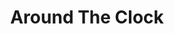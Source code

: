 ---
title: "Around The Clock"
url: /leeds/around-the-clock-great-george-street/
shop: Lebensmittel
---